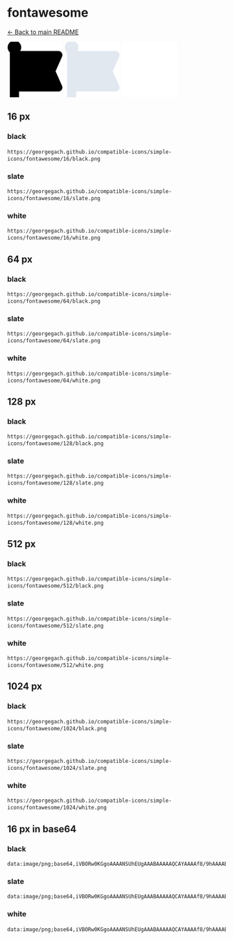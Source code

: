# fontawesome

[← Back to main README](../../README.md)


<img src="./128/black.png" width="128" alt="fontawesome black icon" />
<img src="./128/slate.png" width="128" alt="fontawesome slate icon" />
<img src="./128/white.png" width="128" alt="fontawesome white icon" />

## 16 px

### black
```
https://georgegach.github.io/compatible-icons/simple-icons/fontawesome/16/black.png
```

### slate
```
https://georgegach.github.io/compatible-icons/simple-icons/fontawesome/16/slate.png
```

### white
```
https://georgegach.github.io/compatible-icons/simple-icons/fontawesome/16/white.png
```

## 64 px

### black
```
https://georgegach.github.io/compatible-icons/simple-icons/fontawesome/64/black.png
```

### slate
```
https://georgegach.github.io/compatible-icons/simple-icons/fontawesome/64/slate.png
```

### white
```
https://georgegach.github.io/compatible-icons/simple-icons/fontawesome/64/white.png
```

## 128 px

### black
```
https://georgegach.github.io/compatible-icons/simple-icons/fontawesome/128/black.png
```

### slate
```
https://georgegach.github.io/compatible-icons/simple-icons/fontawesome/128/slate.png
```

### white
```
https://georgegach.github.io/compatible-icons/simple-icons/fontawesome/128/white.png
```

## 512 px

### black
```
https://georgegach.github.io/compatible-icons/simple-icons/fontawesome/512/black.png
```

### slate
```
https://georgegach.github.io/compatible-icons/simple-icons/fontawesome/512/slate.png
```

### white
```
https://georgegach.github.io/compatible-icons/simple-icons/fontawesome/512/white.png
```

## 1024 px

### black
```
https://georgegach.github.io/compatible-icons/simple-icons/fontawesome/1024/black.png
```

### slate
```
https://georgegach.github.io/compatible-icons/simple-icons/fontawesome/1024/slate.png
```

### white
```
https://georgegach.github.io/compatible-icons/simple-icons/fontawesome/1024/white.png
```

## 16 px in base64

### black
```
data:image/png;base64,iVBORw0KGgoAAAANSUhEUgAAABAAAAAQCAYAAAAf8/9hAAAABmJLR0QA/wD/AP+gvaeTAAAApElEQVQ4jaXQIQoCcRTE4W+XDTbB5g28iN7A5hm8gcFu8QQ2gx7AIputBpPBaBHZJIaVNbiCCOLu/geGB4/3fgwDM1yQYaWBDihKn+o+Jziih6j0sOJvjhT6uH2kqOoHdnFJK+pGR4w8/nv2WxmmIYAztk0Bd8xRNAVcseRVRBN1MAoBtDBGFFJiF4MQQBuTEMADSfK1XGBTEZAjfQPec491nRhPf+Ype0iV2EsAAAAASUVORK5CYII=
```

### slate
```
data:image/png;base64,iVBORw0KGgoAAAANSUhEUgAAABAAAAAQCAYAAAAf8/9hAAAABmJLR0QA/wD/AP+gvaeTAAAA40lEQVQ4jaWQLU6DQQBE3+y3TQBTfhJIDbVcgCNAwgFAITgBN0DgazgBDoNCkRDSC6DQGIppiiBfMBDYbwfRIHDdZfy8eRm9zNoR5gSIFnfDrdUjChKxDsAbAILdkvIckPOTGu0YZKPJtD1cpBiC01fPY01m7Z7sG9By4XgGHsJcXS5VBwI4hYrib1pL5/8BTLc3+/dVAKNPN1xIcqwbz28rpCuAKgMR1j9Sc1wNAC9Z4dS26k8Ug+fX9/3KD0Cm35DPqg2EOlD8YxDgsjO3CwFCTt89jyOATUTQ4cfhYO26xOQHjBtK39JZLHwAAAAASUVORK5CYII=
```

### white
```
data:image/png;base64,iVBORw0KGgoAAAANSUhEUgAAABAAAAAQCAYAAAAf8/9hAAAABmJLR0QA/wD/AP+gvaeTAAAAsElEQVQ4jaWQIW4CYRBG32xW4Ehw3ICLwA1wnIEbIOoxnABXUQ5QQ1ZjESgEEkMIqkEseRXNhoSEdP/9n5lkMvMy86Eu1Yt6U79IRT345JS6XwJHYAQEEOq05W4NVKhj9cd0HuquaD5JPR0ogLr4d+w9N+AjR3AGtl0Fd2AVEXYVXIFP+AuiCwNgliPoAXM1ckIcApMcQR9Y5AgeQFm+NNfAd0tBDVSNoKn7iNiknPELAWB3MyTpQwEAAAAASUVORK5CYII=
```

